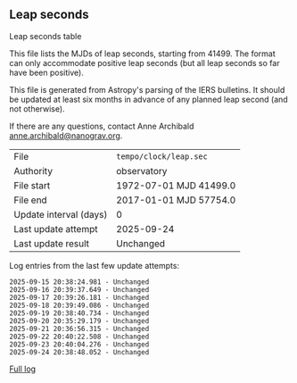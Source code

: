 
## Leap seconds

Leap seconds table

This file lists the MJDs of leap seconds, starting from 41499.
The format can only accommodate positive leap seconds (but all
leap seconds so far have been positive).

This file is generated from Astropy's parsing of the IERS
bulletins. It should be updated at least six months in advance
of any planned leap second (and not otherwise).

If there are any questions, contact Anne Archibald
<anne.archibald@nanograv.org>.

|     |     |
|:--- |:--- |
| File | `tempo/clock/leap.sec` |
| Authority | observatory |
| File start | 1972-07-01 MJD 41499.0 |
| File end | 2017-01-01 MJD 57754.0 |
| Update interval (days) | 0 |
| Last update attempt | 2025-09-24 |
| Last update result | Unchanged |

Log entries from the last few update attempts:
```
2025-09-15 20:38:24.981 - Unchanged
2025-09-16 20:39:37.649 - Unchanged
2025-09-17 20:39:26.181 - Unchanged
2025-09-18 20:39:49.086 - Unchanged
2025-09-19 20:38:40.734 - Unchanged
2025-09-20 20:35:29.179 - Unchanged
2025-09-21 20:36:56.315 - Unchanged
2025-09-22 20:40:22.508 - Unchanged
2025-09-23 20:40:04.276 - Unchanged
2025-09-24 20:38:48.052 - Unchanged
```
[Full log](https://raw.githubusercontent.com/ipta/pulsar-clock-corrections/main/log/tempo/clock/leap.sec.log)
